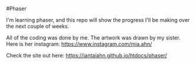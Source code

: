 #Phaser

I'm learning phaser, and this repo will show the progress I'll be making over the next couple of weeks.

All of the coding was done by me. 
The artwork was drawn by my sister.
Here is her instagram: https://www.instagram.com/mia.ahn/

Check the site out here: https://iantaiahn.github.io/htdocs/phaser/
